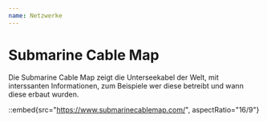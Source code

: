 ```yaml
---
name: Netzwerke
---
```


# Submarine Cable Map

Die Submarine Cable Map zeigt die Unterseekabel der Welt, mit interssanten Informationen, zum Beispiele wer diese betreibt und wann diese erbaut wurden.

::embed{src="https://www.submarinecablemap.com/", aspectRatio="16/9"}